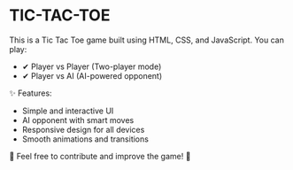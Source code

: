 # TIC-TAC-TOE
This is a Tic Tac Toe game built using HTML, CSS, and JavaScript.
You can play:
- ✔ Player vs Player (Two-player mode)
- ✔ Player vs AI (AI-powered opponent)

✨ Features:
- Simple and interactive UI
- AI opponent with smart moves
- Responsive design for all devices
- Smooth animations and transitions

📌 Feel free to contribute and improve the game! 🚀
